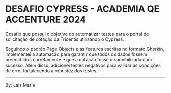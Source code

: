 # DESAFIO CYPRESS - ACADEMIA QE ACCENTURE 2024

Desafio que possui o objetivo de automatizar testes para o portal de solicitação de cotação da Tricentis utilizando o Cypress. 

Seguindo o padrão Page Objects e as features escritas no formato Gherkin, implementei a automação para garantir que todos os dados fossem preenchidos corretamente e que a cotação fosse disponibilizada com sucesso. Além disso, adicionei testes negativos para validar as condições de erro, fortalecendo a robustez dos testes.

___
By: Laís Maria 